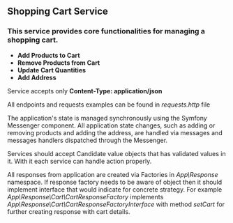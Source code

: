 ## Shopping Cart Service

### This service provides core functionalities for managing a shopping cart.

- **Add Products to Cart**
- **Remove Products from Cart**
- **Update Cart Quantities**
- **Add Address**

Service accepts only **Content-Type: application/json**



All endpoints and requests examples can be found in *requests.http* file

The application's state is managed synchronously using the Symfony Messenger component.
All application state changes, such as adding or removing products and adding the address, are handled via messages and messages handlers dispatched through the Messenger.

Services should accept Candidate value objects that has validated values in it. With it each service can handle action properly.

All responses from application are created via Factories in *App\Response* namespace.
If response factory needs to be aware of object then it should implement interface that would indicate for concrete strategy.
For example *App\Response\Cart\CartResponseFactory* implements *App\Response\Cart\CartResponseFactoryInterface* with method *setCart* for further creating response with cart details.

